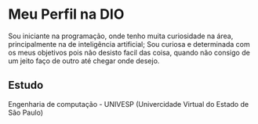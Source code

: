 # Meu Perfil na DIO
Sou iniciante na programação, onde tenho muita curiosidade na área, principalmente na de inteligência artificial; Sou curiosa e determinada com 
os meus objetivos pois não desisto facil das coisa, quando não consigo de um jeito faço de outro até chegar onde desejo.
## Estudo
Engenharia de computação - UNIVESP (Univercidade Virtual do Estado de São Paulo)


